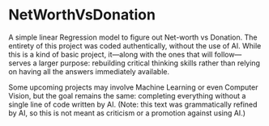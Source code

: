 # NetWorthVsDonation
A simple linear Regression model to figure out Net-worth vs Donation.
The entirety of this project was coded authentically, without the use of AI. While this is a kind of basic project, it—along with the ones that will follow—serves a larger purpose: rebuilding critical thinking skills rather than relying on having all the answers immediately available.

Some upcoming projects may involve Machine Learning or even Computer Vision, but the goal remains the same: completing everything without a single line of code written by AI. (Note: this text was grammatically refined by AI, so this is not meant as criticism or a promotion against using AI.)
